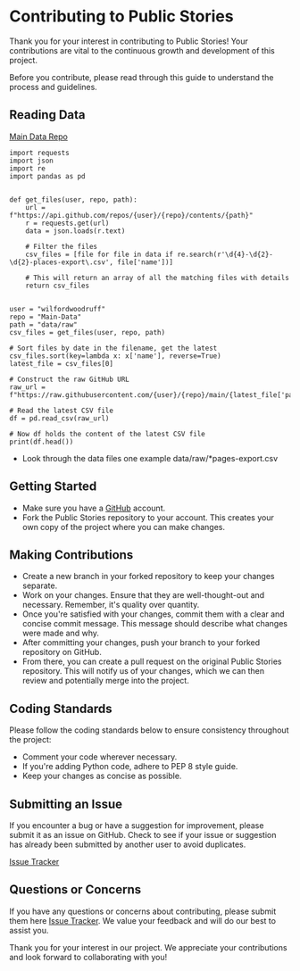 # Contributing to Public Stories

Thank you for your interest in contributing to Public Stories! Your contributions are vital to the continuous growth and development of this project.

Before you contribute, please read through this guide to understand the process and guidelines.

## Reading Data
[Main Data Repo](https://github.com/wilfordwoodruff/Main-Data)
```{python}
import requests
import json
import re
import pandas as pd


def get_files(user, repo, path):
    url = f"https://api.github.com/repos/{user}/{repo}/contents/{path}"
    r = requests.get(url)
    data = json.loads(r.text)

    # Filter the files
    csv_files = [file for file in data if re.search(r'\d{4}-\d{2}-\d{2}-places-export\.csv', file['name'])]

    # This will return an array of all the matching files with details
    return csv_files


user = "wilfordwoodruff"
repo = "Main-Data"
path = "data/raw"
csv_files = get_files(user, repo, path)

# Sort files by date in the filename, get the latest
csv_files.sort(key=lambda x: x['name'], reverse=True)
latest_file = csv_files[0]

# Construct the raw GitHub URL
raw_url = f"https://raw.githubusercontent.com/{user}/{repo}/main/{latest_file['path']}"

# Read the latest CSV file
df = pd.read_csv(raw_url)

# Now df holds the content of the latest CSV file
print(df.head())
```
- Look through the data files one example data/raw/*pages-export.csv

## Getting Started

- Make sure you have a [GitHub](https://github.com) account.
- Fork the Public Stories repository to your account. This creates your own copy of the project where you can make changes.

## Making Contributions

- Create a new branch in your forked repository to keep your changes separate.
- Work on your changes. Ensure that they are well-thought-out and necessary. Remember, it's quality over quantity.
- Once you're satisfied with your changes, commit them with a clear and concise commit message. This message should describe what changes were made and why.
- After committing your changes, push your branch to your forked repository on GitHub.
- From there, you can create a pull request on the original Public Stories repository. This will notify us of your changes, which we can then review and potentially merge into the project.

## Coding Standards

Please follow the coding standards below to ensure consistency throughout the project:

- Comment your code wherever necessary.
- If you're adding Python code, adhere to PEP 8 style guide.
- Keep your changes as concise as possible.

## Submitting an Issue

If you encounter a bug or have a suggestion for improvement, please submit it as an issue on GitHub. Check to see if your issue or suggestion has already been submitted by another user to avoid duplicates.

[Issue Tracker](https://github.com/wilfordwoodruff/Public_Stories//issues)

## Questions or Concerns

If you have any questions or concerns about contributing, please submit them here [Issue Tracker](https://github.com/wilfordwoodruff/Public_Stories//issues). We value your feedback and will do our best to assist you.

Thank you for your interest in our project. We appreciate your contributions and look forward to collaborating with you!
